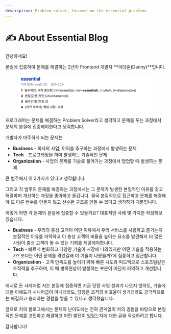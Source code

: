 ```yaml
---
description: Problem solver, focused on the essential problems
---
```


# ✍ About Essential Blog



안녕하세요!

본질에 집중하여 문제를 해결하는 2년차 Frontend 개발자 **이대훈(Danny)**입니다.

<figure><img src=".gitbook/assets/image (2) (1).png" alt=""><figcaption></figcaption></figure>



프로그래머는 문제를 해결하는 Problem Solver라고 생각하고 문제를 푸는 과정에서 문제의 본질에 집중해야한다고 생각합니다.

개발자가 마주하게 되는 문제는

* **Business** - 회사의 사업, 이익을 추구하는 과정에서 발생하는 문제
* **Tech** - 프로그래밍을 하며 발생하는 기술적인 문제
* **Organization** - 사업의 문제를 기술로 풀어가는 과정에서 협업할 때 발생하는 문제

큰 범주에서 이 3가지가 있다고 생각합니다.



그리고 각 범주의 문제를 해결하는 과정에서는 그 문제가 발생한 본질적인 이유를 찾고 해결하며 개선하는 과정을 좋아하고 즐깁니다. 결국 본질적으로 접근하고 문제를 해결해야 또 다른 변수를 만들지 않고 선순환 구조를 만들 수 있다고 생각하기 때문입니다.



어떻게 하면 각 문제의 본질에 집중할 수 있을까요? 대표적인 사례 몇 가지만 작성해보겠습니다.

* **Business** - 우리의 충성 고객이 어떤 이유에서 우리 서비스를 사용하고 즐기는지 본질적인 이유를 파악하고 이 충성 고객의 비율을 높이는 요소를 발견해서 더 많은 사람이 충성 고객이 될 수 있는 기회를 제공해야합니다.
* **Tech** - 빠르게 변화하고 다양한 기술이 시장에 나와있지만 어떤 기술을 적용하는가? 보다는 어떤 문제를 겪었길래 이 기술이 나왔을까?에 집중하고 접근합니다.
* **Organization** - 고객 만족도를 높이기 위해 빠른 시도와 피드백으로 스포츠팀같은 조직력을 추구하며, 이 때 병목현상이 발생하는 부분이 어딘지 파악하고 개선합니다.



예시로 든 사례처럼 저는 본질에 집중하면 지금 당장 사업 성과가 나오지 않아도, 기술에 대한 이해도가 시니어급이 아니더라도, 당장은 조직의 비효율이 생기더라도 궁극적으로는 해결하고 승리하는 경험을 쌓을 수 있다고 생각했습니다.



앞으로 저의 블로그에서는 문제의 난이도에는 전혀 관계없이 저의 경험을 바탕으로 본질적인 문제를 고민하고 해결하고 어떤 발전이 있었는지에 대한 글을 작성하려고 합니다.



감사합니다!

